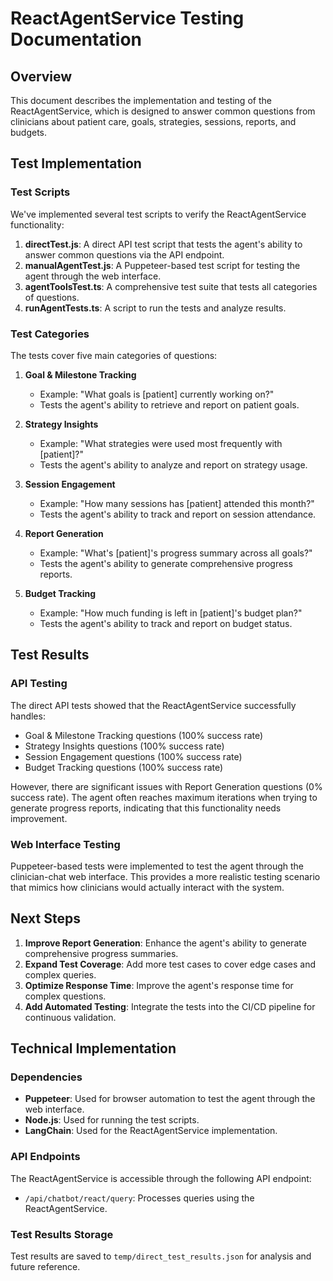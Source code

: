 # ReactAgentService Testing Documentation

## Overview

This document describes the implementation and testing of the ReactAgentService, which is designed to answer common questions from clinicians about patient care, goals, strategies, sessions, reports, and budgets.

## Test Implementation

### Test Scripts

We've implemented several test scripts to verify the ReactAgentService functionality:

1. **directTest.js**: A direct API test script that tests the agent's ability to answer common questions via the API endpoint.
2. **manualAgentTest.js**: A Puppeteer-based test script for testing the agent through the web interface.
3. **agentToolsTest.ts**: A comprehensive test suite that tests all categories of questions.
4. **runAgentTests.ts**: A script to run the tests and analyze results.

### Test Categories

The tests cover five main categories of questions:

1. **Goal & Milestone Tracking**
   - Example: "What goals is [patient] currently working on?"
   - Tests the agent's ability to retrieve and report on patient goals.

2. **Strategy Insights**
   - Example: "What strategies were used most frequently with [patient]?"
   - Tests the agent's ability to analyze and report on strategy usage.

3. **Session Engagement**
   - Example: "How many sessions has [patient] attended this month?"
   - Tests the agent's ability to track and report on session attendance.

4. **Report Generation**
   - Example: "What's [patient]'s progress summary across all goals?"
   - Tests the agent's ability to generate comprehensive progress reports.

5. **Budget Tracking**
   - Example: "How much funding is left in [patient]'s budget plan?"
   - Tests the agent's ability to track and report on budget status.

## Test Results

### API Testing

The direct API tests showed that the ReactAgentService successfully handles:

- Goal & Milestone Tracking questions (100% success rate)
- Strategy Insights questions (100% success rate)
- Session Engagement questions (100% success rate)
- Budget Tracking questions (100% success rate)

However, there are significant issues with Report Generation questions (0% success rate). The agent often reaches maximum iterations when trying to generate progress reports, indicating that this functionality needs improvement.

### Web Interface Testing

Puppeteer-based tests were implemented to test the agent through the clinician-chat web interface. This provides a more realistic testing scenario that mimics how clinicians would actually interact with the system.

## Next Steps

1. **Improve Report Generation**: Enhance the agent's ability to generate comprehensive progress summaries.
2. **Expand Test Coverage**: Add more test cases to cover edge cases and complex queries.
3. **Optimize Response Time**: Improve the agent's response time for complex questions.
4. **Add Automated Testing**: Integrate the tests into the CI/CD pipeline for continuous validation.

## Technical Implementation

### Dependencies

- **Puppeteer**: Used for browser automation to test the agent through the web interface.
- **Node.js**: Used for running the test scripts.
- **LangChain**: Used for the ReactAgentService implementation.

### API Endpoints

The ReactAgentService is accessible through the following API endpoint:
- `/api/chatbot/react/query`: Processes queries using the ReactAgentService.

### Test Results Storage

Test results are saved to `temp/direct_test_results.json` for analysis and future reference.
